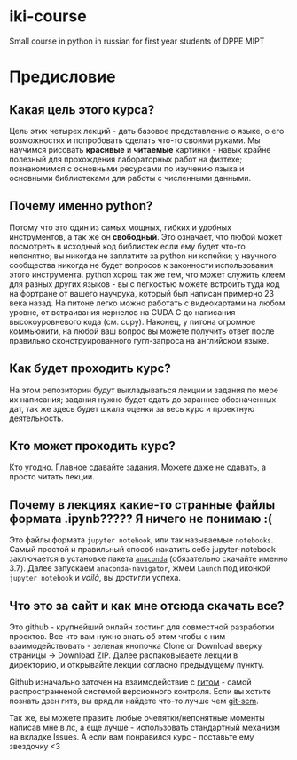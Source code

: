 # iki-course
Small course in python in russian for first year students of DPPE MIPT
# Предисловие
## Какая цель этого курса?
Цель этих четырех лекций - дать базовое представление о языке, о его возможностях и попробовать сделать что-то своими руками. Мы научимся рисовать __красивые__ и __читаемые__ картинки - навык крайне полезный для прохождения лабораторных работ на физтехе; познакомимся с основными ресурсами по изучению языка и основными библиотеками для работы с численными данными.
## Почему именно python?
Потому что это один из самых мощных, гибких и удобных инструментов, а так же он __свободный__. Это означает, что любой может посмотреть в исходный код библиотек если ему будет что-то непонятно; вы никогда не заплатите за python ни копейки; у научного сообщества никогда не будет вопросов к законности использования этого инструмента. python хорош так же тем, что может служить клеем для разных других языков - вы с легкостью можете встроить туда код на фортране от вашего научрука, который был написан примерно 23 века назад. На питоне легко можно работать с видеокартами на любом уровне, от встраивания кернелов на CUDA C до написания высокоуровневого кода (см. cupy). Наконец, у питона огромное коммьюнити, на любой ваш вопрос вы можете получить ответ после правильно сконструированного гугл-запроса на английском языке.
## Как будет проходить курс?
На этом репозитории будут выкладываться лекции и задания по мере их написания; задания нужно будет сдать до зараннее обозначенных дат, так же здесь будет шкала оценки за весь курс и проектную деятельность.
## Кто может проходить курс?
Кто угодно. Главное сдавайте задания. Можете даже не сдавать, а просто читать лекции.
## Почему в лекциях какие-то странные файлы формата .ipynb????? Я ничего не понимаю :(
Это файлы формата `jupyter notebook`, или так называемые `notebooks`. Самый простой и правильный способ накатить себе jupyter-notebook заключается в установке пакета [`anaconda`](https://www.anaconda.com/download/#windows) (обязательно скачайте именно 3.7). Далее запускаем `anaconda-navigator`, жмем `Launch` под иконкой `jupyter notebook` и _voilà_, вы достигли успеха.
## Что это за сайт и как мне отсюда скачать все?
Это github - крупнейший онлайн хостинг для совместной разработки проектов. Все что вам нужно знать об этом чтобы с ним взаимодействовать - зеленая кнопочка Clone or Download вверху страницы -> Download ZIP. Далее распаковываете лекции в директорию, и открывайте лекции согласно предыдущему пункту.

Github изначально заточен на взаимодействие с [гитом](https://ru.wikipedia.org/wiki/Git) - самой распространненой системой версионного контроля. Если вы хотите познать дзен гита, вы вряд ли найдете что-то лучше чем [git-scm](https://git-scm.com/book/ru/v1/%D0%9E%D1%81%D0%BD%D0%BE%D0%B2%D1%8B-Git).

Так же, вы можете править любые очепятки/непонятные моменты написав мне в лс, а еще лучше - использовать стандартный механизм на вкладке Issues. А если вам понравился курс - поставьте ему звездочку <3
